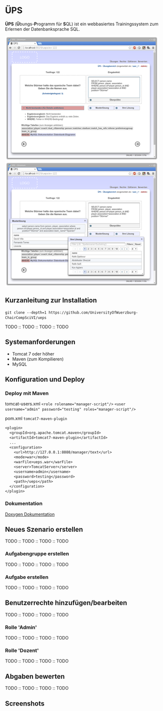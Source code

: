 # ÜPS
**ÜPS** (**Ü**bungs-**P**rogramm für **S**QL) ist ein webbasiertes Trainingssystem zum Erlernen der Datenbanksprache SQL.

![](res/screenshots/ueps_neu_02.png)
![](res/screenshots/ueps_neu_03.png)

## Kurzanleitung zur Installation

``git clone --depth=1 https://github.com/UniversityOfWuerzburg-ChairCompSciVI/ueps``


TODO :: TODO :: TODO :: TODO

## Systemanforderungen
* Tomcat 7 oder höher
* Maven (zum Kompilieren)
* MySQL

## Konfiguration und Deploy

### Deploy mit Maven
tomcat-users.xml
``<role rolename="manager-script"/>``
``<user username="admin" password="testing" roles="manager-script"/>``

pom.xml
``tomcat7-maven-plugin``
```
<plugin>
  <groupId>org.apache.tomcat.maven</groupId>
  <artifactId>tomcat7-maven-plugin</artifactId>
  ...
  <configuration>
    <url>http://127.0.0.1:8080/manager/text</url>
    <mode>war</mode>
    <warFile>ueps.war</warFile>
    <server>TomcatServer</server>
    <username>admin</username>
    <password>testing</password>
    <path>/ueps</path>
  </configuration>
</plugin>
```

### Dokumentation
<!--- TODO: -->
[Doxygen Dokumentation](http://kolbasa.github.io/ueps/doxygen/)

## Neues Szenario erstellen
TODO :: TODO :: TODO :: TODO

### Aufgabengruppe erstellen
TODO :: TODO :: TODO :: TODO

### Aufgabe erstellen
TODO :: TODO :: TODO :: TODO

## Benutzerrechte hinzufügen/bearbeiten
TODO :: TODO :: TODO :: TODO
### Rolle 'Admin'
TODO :: TODO :: TODO :: TODO
### Rolle 'Dozent'
TODO :: TODO :: TODO :: TODO

## Abgaben bewerten
TODO :: TODO :: TODO :: TODO



## Screenshots
